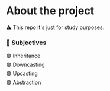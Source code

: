 # About the project
:warning: This repo it's just for study purposes.

### :triangular_flag_on_post: Subjectives
:purple_circle: Inheritance <br>
:purple_circle: Downcasting <br>
:purple_circle: Upcasting <br>
:purple_circle: Abstraction